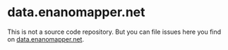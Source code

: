 # data.enanomapper.net
This is not a source code repository. But you can file issues here you find on  [data.enanomapper.net](https://apps.ideaconsult.net/enanomapper).
